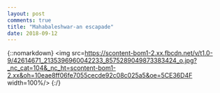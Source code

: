 ```yaml
---
layout: post
comments: true
title: "Mahabaleshwar-an escapade"
date: 2018-09-12
---
```


{::nomarkdown}
<img src=https://scontent-bom1-2.xx.fbcdn.net/v/t1.0-9/42614671_2135396960042233_8575289049873383424_o.jpg?_nc_cat=104&_nc_ht=scontent-bom1-2.xx&oh=10eae8ff06fe7055cecde92c08c025a5&oe=5CE36D4F width=100%/>
{:/}


